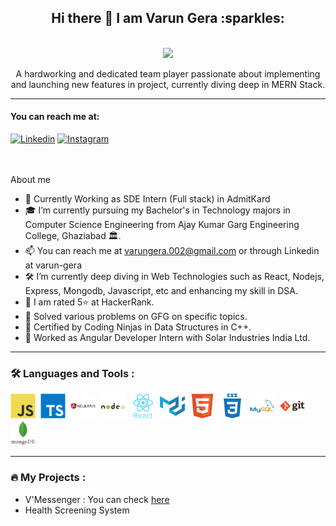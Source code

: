 <div id="start" align = "center">
  <h2> Hi there 👋 I am Varun Gera :sparkles: </h2>
</div>
<br>
<div id="header" align="center">
  <img src="https://media.giphy.com/media/M9gbBd9nbDrOTu1Mqx/giphy.gif" width="100"/>
</div>
<div id="content" align = "center">
  <p>A hardworking and dedicated team player passionate about implementing and launching new features in project, currently diving deep in MERN Stack.</p>
</div>

---

 <div>
  <h4> You can reach me at: </h4>
  <div id="badges">
 <a href="https://www.linkedin.com/in/varun-gera-6b922718b/"  target="_blank" rel="nofollow">
   <img   src="https://camo.githubusercontent.com/d635f118ad8996b110c442b1e7d8c5eed70fb973bcf9f0a3665ef94b4708cf01/68747470733a2f2f696d672e736869656c64732e696f2f62616467652f2d59757672616a2d3065373661383f7374796c653d666c61742d737175617265266c6f676f3d4c696e6b6564696e266c6f676f436f6c6f723d7768697465" alt="Linkedin" data-canonical-src="https://img.shields.io/badge/-Varun-0e76a8?style=flat-square&amp;logo=Linkedin&amp;logoColor=white" style="max-width: 100%;"></a>
  <a href="https://www.instagram.com/varun__gera/"  target="_blank" rel="nofollow"><img src="https://camo.githubusercontent.com/6a96390174aa13569dd838c66640c3c8fde06f4a7d57880cd2535f66b2b76e9e/68747470733a2f2f696d672e736869656c64732e696f2f62616467652f2d59757672616a2d6534343035663f7374796c653d666c61742d737175617265266c6f676f3d496e7374616772616d266c6f676f436f6c6f723d7768697465" alt="Instagram" data-canonical-src="https://img.shields.io/badge/-Varun-e4405f?style=flat-square&amp;logo=Instagram&amp;logoColor=white" style="max-width: 100%;"></a>
</div>
 </div><br><br>

About me

- 🔭  Currently Working as SDE Intern (Full stack) in <a style ="text-decoration: none;" href= "https://www.admitkard.com/"  target="_blank">AdmitKard</a>
- 🎓  I’m currently pursuing my Bachelor's in Technology majors in Computer Science Engineering from Ajay Kumar Garg Engineering College, Ghaziabad 🏛.
- 📫  You can reach me at varungera.002@gmail.com or through Linkedin at  <a style ="text-decoration: none;" href= "https://www.linkedin.com/in/varun-gera-6b922718b/"  target="_blank">varun-gera</a>
- 🛠  I’m currently deep diving in Web Technologies such as React, Nodejs, Express, Mongodb, Javascript, etc and enhancing my skill in DSA.
- 🚀  I am rated 5⭐ at HackerRank.
- 🚀  Solved various problems on GFG on specific topics.
- 🚀  Certified by Coding Ninjas in Data Structures in C++.
- 🚀  Worked as Angular Developer Intern with Solar Industries India Ltd.


---

### :hammer_and_wrench: Languages and Tools :

<div>
   <img src="https://github.com/devicons/devicon/blob/master/icons/javascript/javascript-original.svg" title="JavaScript" alt="JavaScript" width="40" height="40"/>&nbsp;
    <img src="https://github.com/devicons/devicon/blob/master/icons/typescript/typescript-original.svg" title="TypeScript" alt="TypeScript" width="40" height="40"/>&nbsp;
   <img src="https://github.com/devicons/devicon/blob/master/icons/angularjs/angularjs-original-wordmark.svg" title="AngularJs" **alt="AngularJs" width="40" height="40"/>&nbsp;
   <img src="https://github.com/devicons/devicon/blob/master/icons/nodejs/nodejs-original-wordmark.svg" title="NodeJS" alt="NodeJS" width="40" height="40"/>&nbsp;
  <img src="https://github.com/devicons/devicon/blob/master/icons/react/react-original-wordmark.svg" title="React" alt="React" width="40" height="40"/>&nbsp;
  <img src="https://github.com/devicons/devicon/blob/master/icons/materialui/materialui-original.svg" title="Material UI" alt="Material UI" width="40" height="40"/>&nbsp;
  <img src="https://github.com/devicons/devicon/blob/master/icons/html5/html5-original.svg" title="HTML5" alt="HTML" width="40" height="40"/>&nbsp;
   <img src="https://github.com/devicons/devicon/blob/master/icons/css3/css3-plain-wordmark.svg"  title="CSS3" alt="CSS" width="40" height="40"/>&nbsp;
  <img src="https://github.com/devicons/devicon/blob/master/icons/mysql/mysql-original-wordmark.svg" title="MySQL"  alt="MySQL" width="40" height="40"/>&nbsp;
  <img src="https://github.com/devicons/devicon/blob/master/icons/git/git-original-wordmark.svg" title="Git" **alt="Git" width="40" height="40"/>&nbsp;
   <img src="https://github.com/devicons/devicon/blob/master/icons/mongodb/mongodb-original-wordmark.svg" title="MongoDb" **alt="MongoDb" width="40" height="40"/>&nbsp;
</div>

---

### :fire: My Projects :

-  V'Messenger : You can check <a href = "https://v-messenger.herokuapp.com/" target="_blank" >here</a>
-  Health Screening System


